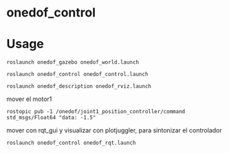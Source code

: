 # onedof_control

# Usage

```
roslaunch onedof_gazebo onedof_world.launch
```

```
roslaunch onedof_control onedof_control.launch
```

```
roslaunch onedof_description onedof_rviz.launch
```

mover el motor1
```
rostopic pub -1 /onedof/joint1_position_controller/command std_msgs/Float64 "data: -1.5"
```

mover con rqt_gui y visualizar con plotjuggler, para sintonizar el controlador

```
roslaunch onedof_control onedof_rqt.launch
```

